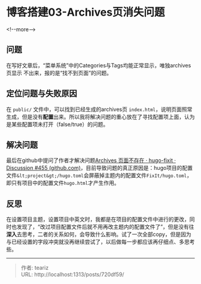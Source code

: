 # 博客搭建03-Archives页消失问题


&lt;!--more--&gt;


## 问题
在写好文章后，“菜单系统”中的Categories与Tags均能正常显示，唯独archives页显示
不出来，报的是“找不到页面”的问题。


## 定位问题与失败原因

在 `public/` 文件中，可以找到已经生成的archives页 `index.html`，说明页面照常生成，但是没有**配置**出来。所以我将解决问题的重心放在了寻找配置项上面，认为是某些配置项未打开（false/true）的问题。

## 解决问题

最后在github中提问了作者才解决问题[Archives 页面不存在 · hugo-fixit · Discussion #455 (github.com)](https://github.com/orgs/hugo-fixit/discussions/455)，目前导致问题的真正原因是：hugo项目的配置文件`&lt;project&gt;/hugo.toml`会屏蔽掉主题内的配置文件`FixIt/hugo.toml`，即只有项目中的配置文件`hugo.html`才产生作用。

## 反思

在设置项目主题，设置项目中英文时，我都是在项目的配置文件中进行的更改，同时也发现了，“改过项目配置文件后就不用再改主题内的配置文件了”，但是没有往**深入**去思考，二者的关系如何，会导致什么影响。试了一次全部copy，但是因为与已经设置的字段冲突就没再继续尝试了，以后做每一步都应该再仔细点、多思考些。


---

> 作者: teariz  
> URL: http://localhost:1313/posts/720df59/  

